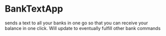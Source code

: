 # BankTextApp
sends a text to all your banks in one go so that you can receive your balance in one click. Will update to eventually fulfill other bank commands
